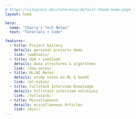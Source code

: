 ```yaml
---
# https://vitepress.dev/reference/default-theme-home-page
layout: home

hero:
  name: "Charry's Tech Notes"
  text: "Tutorials + Code"

features:
  - title: Project Gallery
    details: personal projects demo
    link: /webtools/
  - title: DSA + LeetCode
    details: data structures & algorithms
    link: /dsa-notes/
  - title: ML/AI Notes
    details: study notes on ML & GenAI
    link: /ml-notes/
  - title: Fullstack Interview Knowledge
    details: fullstack interview solutions
    link: /fullstack/
  - title: Miscellaneous
    details: miscellaneous Articles
    link: /misc/
---
```


